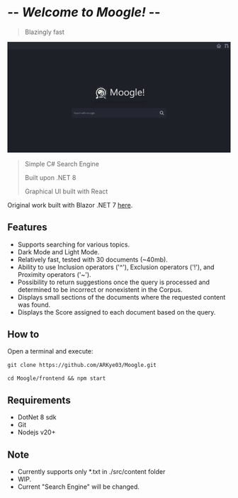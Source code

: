 # -- *Welcome to Moogle!* --

> Blazingly fast

!["My pic was here, I swear :("](./assets/Moogle.png "Best Search Engine")

> Simple C# Search Engine
>
> Built upon .NET 8
>
> Graphical UI built with React

Original work built with Blazor .NET 7
[here](https://github.com/ARKye03/Moogle_Search_Engine.git).

## Features

- Supports searching for various topics.
- Dark Mode and Light Mode.
- Relatively fast, tested with 30 documents (~40mb).
- Ability to use Inclusion operators ('^'), Exclusion operators ('!'), and Proximity operators ('~').
- Possibility to return suggestions once the query is processed and determined to be incorrect or nonexistent in the Corpus.
- Displays small sections of the documents where the requested content was found.
- Displays the Score assigned to each document based on the query.

## How to

Open a terminal and execute:

```shell
git clone https://github.com/ARKye03/Moogle.git
```

```shell
cd Moogle/frontend && npm start
```

## Requirements

- DotNet 8 sdk
- Git
- Nodejs v20+

## Note

- Currently supports only *.txt in ./src/content folder
- WIP.
- Current "Search Engine" will be changed.
